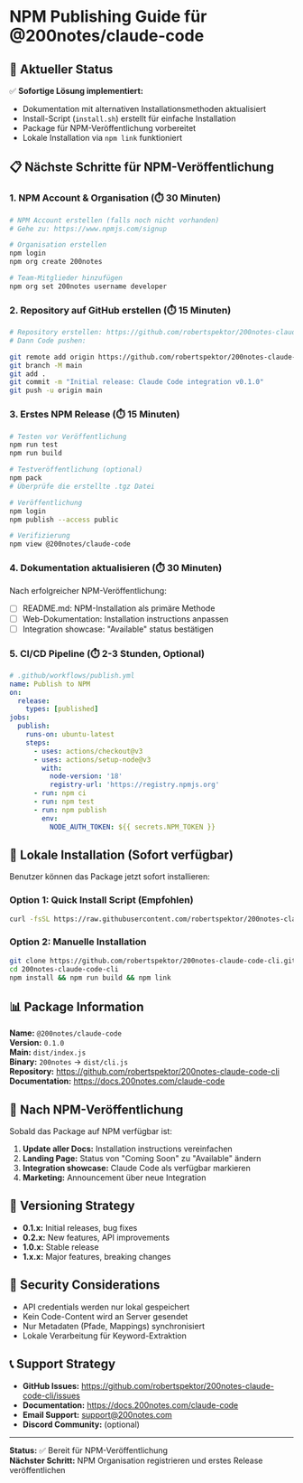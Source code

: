 # NPM Publishing Guide für @200notes/claude-code

## 🎯 Aktueller Status

✅ **Sofortige Lösung implementiert:**
- Dokumentation mit alternativen Installationsmethoden aktualisiert
- Install-Script (`install.sh`) erstellt für einfache Installation
- Package für NPM-Veröffentlichung vorbereitet
- Lokale Installation via `npm link` funktioniert

## 📋 Nächste Schritte für NPM-Veröffentlichung

### 1. NPM Account & Organisation (⏱️ 30 Minuten)

```bash
# NPM Account erstellen (falls noch nicht vorhanden)
# Gehe zu: https://www.npmjs.com/signup

# Organisation erstellen
npm login
npm org create 200notes

# Team-Mitglieder hinzufügen
npm org set 200notes username developer
```

### 2. Repository auf GitHub erstellen (⏱️ 15 Minuten)

```bash
# Repository erstellen: https://github.com/robertspektor/200notes-claude-code-cli
# Dann Code pushen:

git remote add origin https://github.com/robertspektor/200notes-claude-code-cli.git
git branch -M main
git add .
git commit -m "Initial release: Claude Code integration v0.1.0"
git push -u origin main
```

### 3. Erstes NPM Release (⏱️ 15 Minuten)

```bash
# Testen vor Veröffentlichung
npm run test
npm run build

# Testveröffentlichung (optional)
npm pack
# Überprüfe die erstellte .tgz Datei

# Veröffentlichung
npm login
npm publish --access public

# Verifizierung
npm view @200notes/claude-code
```

### 4. Dokumentation aktualisieren (⏱️ 30 Minuten)

Nach erfolgreicher NPM-Veröffentlichung:

- [ ] README.md: NPM-Installation als primäre Methode
- [ ] Web-Dokumentation: Installation instructions anpassen
- [ ] Integration showcase: "Available" status bestätigen

### 5. CI/CD Pipeline (⏱️ 2-3 Stunden, Optional)

```yaml
# .github/workflows/publish.yml
name: Publish to NPM
on:
  release:
    types: [published]
jobs:
  publish:
    runs-on: ubuntu-latest
    steps:
      - uses: actions/checkout@v3
      - uses: actions/setup-node@v3
        with:
          node-version: '18'
          registry-url: 'https://registry.npmjs.org'
      - run: npm ci
      - run: npm test
      - run: npm publish
        env:
          NODE_AUTH_TOKEN: ${{ secrets.NPM_TOKEN }}
```

## 🔧 Lokale Installation (Sofort verfügbar)

Benutzer können das Package jetzt sofort installieren:

### Option 1: Quick Install Script (Empfohlen)
```bash
curl -fsSL https://raw.githubusercontent.com/robertspektor/200notes-claude-code-cli/main/install.sh | bash
```

### Option 2: Manuelle Installation
```bash
git clone https://github.com/robertspektor/200notes-claude-code-cli.git
cd 200notes-claude-code-cli
npm install && npm run build && npm link
```

## 📊 Package Information

**Name:** `@200notes/claude-code`  
**Version:** `0.1.0`  
**Main:** `dist/index.js`  
**Binary:** `200notes` → `dist/cli.js`  
**Repository:** https://github.com/robertspektor/200notes-claude-code-cli  
**Documentation:** https://docs.200notes.com/claude-code  

## 🎉 Nach NPM-Veröffentlichung

Sobald das Package auf NPM verfügbar ist:

1. **Update aller Docs:** Installation instructions vereinfachen
2. **Landing Page:** Status von "Coming Soon" zu "Available" ändern
3. **Integration showcase:** Claude Code als verfügbar markieren
4. **Marketing:** Announcement über neue Integration

## 📝 Versioning Strategy

- **0.1.x:** Initial releases, bug fixes
- **0.2.x:** New features, API improvements  
- **1.0.x:** Stable release
- **1.x.x:** Major features, breaking changes

## 🚨 Security Considerations

- API credentials werden nur lokal gespeichert
- Kein Code-Content wird an Server gesendet
- Nur Metadaten (Pfade, Mappings) synchronisiert
- Lokale Verarbeitung für Keyword-Extraktion

## 📞 Support Strategy

- **GitHub Issues:** https://github.com/robertspektor/200notes-claude-code-cli/issues
- **Documentation:** https://docs.200notes.com/claude-code
- **Email Support:** support@200notes.com
- **Discord Community:** (optional)

---

**Status:** ✅ Bereit für NPM-Veröffentlichung  
**Nächster Schritt:** NPM Organisation registrieren und erstes Release veröffentlichen